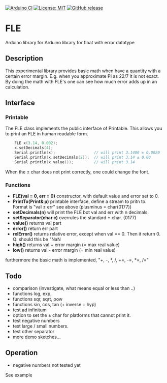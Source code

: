 
[![Arduino CI](https://github.com/RobTillaart/FLE/workflows/Arduino%20CI/badge.svg)](https://github.com/marketplace/actions/arduino_ci)
[![License: MIT](https://img.shields.io/badge/license-MIT-green.svg)](https://github.com/RobTillaart/FLE/blob/master/LICENSE)
[![GitHub release](https://img.shields.io/github/release/RobTillaart/FLE.svg?maxAge=3600)](https://github.com/RobTillaart/FLE/releases)

# FLE

Arduino library for Arduino library for float with error datatype


## Description

This experimental library provides basic math when have a quantity with a certain 
error margin. E.g. when you approximate PI as 22/7 it is not exact. By doing the 
math with FLE's one can see how much error adds up in an calculation.


## Interface

### Printable

The FLE class implements the public interface of Printable.
This allows you to print an FLE in human readable form.

```cpp
    FLE x(3.14, 0.002);
    x.setDecimals(4);
    Serial.println(x);                 // will print 3.1400 ± 0.0020
    Serial.println(x.setDecimals(2));  // will print 3.14 ± 0.00
    Serial.println(x.value());         // will print 3.14
```

When the ± char does not print correctly, one could change the font.


### Functions

- **FLE(val = 0, err = 0)** constructor, with default value and error set to 0.
- **PrintTo(Print& p)** printable interface, define a stream to pritn to.  
Format is "val ± err" see above (plusminus = char(0177))
- **setDecimals(n)** will print the FLE bot val and err with n decimals.
- **setSeparator(char c)** overrules the standard ± char. (0177)
- **value()** returns val part
- **error()** return err part
- **relError()** returns relative error, except when val == 0. 
Then it return 0. Q: should this be "NaN
- **high()** returns val + error margin (= max real value)
- **low()** returns val - error margin (= min real value)

furthermore the basic math is implemented, "+, -, *, /, +=, -=, *=, /="


## Todo

- comparison (investigate, what means equal or less than ..)
- functions log, exp,
- functions sqr, sqrt, pow
- functions sin, cos, tan (+ inverse + hyp)
- test ad infinitum 
- option to set the ± char for platforms that cannot print it.
- test negative numbers
- test large / small numbers.
- test other separator
- more demo sketches...


## Operation

- negative numbers not tested yet

See example
